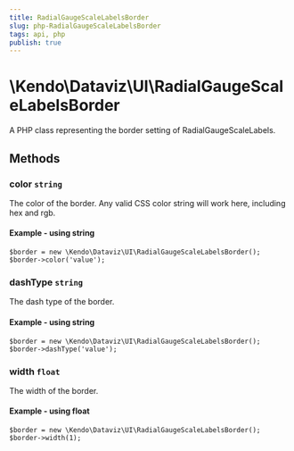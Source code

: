 ```yaml
---
title: RadialGaugeScaleLabelsBorder
slug: php-RadialGaugeScaleLabelsBorder
tags: api, php
publish: true
---
```


# \Kendo\Dataviz\UI\RadialGaugeScaleLabelsBorder

A PHP class representing the border setting of RadialGaugeScaleLabels.


## Methods

### color `string`

The color of the border. Any valid CSS color string will work here, including hex and rgb.


#### Example - using string
    $border = new \Kendo\Dataviz\UI\RadialGaugeScaleLabelsBorder();
    $border->color('value');

### dashType `string`

The dash type of the border.


#### Example - using string
    $border = new \Kendo\Dataviz\UI\RadialGaugeScaleLabelsBorder();
    $border->dashType('value');

### width `float`

The width of the border.


#### Example - using float
    $border = new \Kendo\Dataviz\UI\RadialGaugeScaleLabelsBorder();
    $border->width(1);

